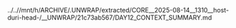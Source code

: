 ../..//mnt/h/ARCHIVE/.UNWRAP/extracted/CORE__2025-08-14__1310__host-duri-head-/__UNWRAP/21c73ab567/DAY12_CONTEXT_SUMMARY.md